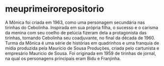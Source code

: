 # meuprimeirorepositorio
A Mônica foi criada em 1963, como uma personagem secundária nas tirinhas do Cebolinha. Inspirada em sua própria filha, o sucesso e o carisma da menina com seu coelho de pelúcia fizeram dela a protagonista das tirinhas, tornando Cebolinha seu coadjuvante, no final da década de 1960.
Turma da Mônica é uma série de histórias em quadrinhos e uma franquia de mídia produzida pela Maurício de Sousa Produções, criada pelo cartunista e empresário Mauricio de Sousa. Foi originada em 1959 de tirinhas de jornal, na qual os personagens principais eram Bidu e Franjinha.
